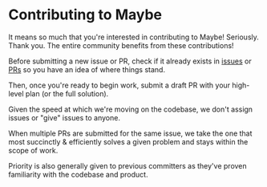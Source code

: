 # Contributing to Maybe
It means so much that you're interested in contributing to Maybe! Seriously. Thank you. The entire community benefits from these contributions!

Before submitting a new issue or PR, check if it already exists in [issues](https://github.com/maybe-finance/maybe/issues) or [PRs](https://github.com/maybe-finance/maybe/pulls) so you have an idea of where things stand.

Then, once you're ready to begin work, submit a draft PR with your high-level plan (or the full solution).

Given the speed at which we're moving on the codebase, we don't assign issues or "give" issues to anyone. 

When multiple PRs are submitted for the same issue, we take the one that most succinctly & efficiently solves a given problem and stays within the scope of work.

Priority is also generally given to previous committers as they've proven familiarity with the codebase and product.
